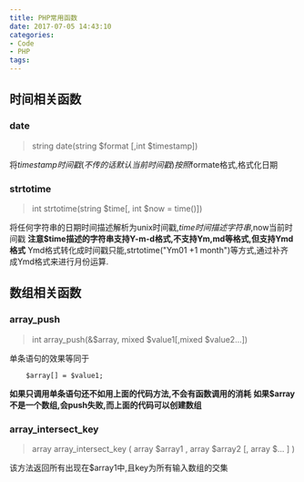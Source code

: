 ```yaml
---
title: PHP常用函数
date: 2017-07-05 14:43:10
categories: 
- Code
- PHP
tags:
---
```


## 时间相关函数

### date
>string date(string $format [,int $timestamp])

将$timestamp时间戳(不传的话默认当前时间戳)按照$formate格式,格式化日期

### strtotime
>int strtotime(string $time[, int $now = time()])

将任何字符串的日期时间描述解析为unix时间戳,$time时间描述字符串,$now当前时间戳
**注意$time描述的字符串支持Y-m-d格式,不支持Ym,md等格式,但支持Ymd格式**
Ymd格式转化成时间戳只能,strtotime("Ym01 +1 month")等方式,通过补齐成Ymd格式来进行月份运算.

## 数组相关函数
### array_push
> int array_push(&$array, mixed $value1[,mixed $value2...])

单条语句的效果等同于
```
	$array[] = $value1;
```
**如果只调用单条语句还不如用上面的代码方法,不会有函数调用的消耗**
**如果$array不是一个数组,会push失败,而上面的代码可以创建数组**

### array_intersect_key
> array array_intersect_key ( array $array1 , array $array2 [, array $... ] )

该方法返回所有出现在$array1中,且key为所有输入数组的交集


